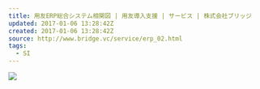 ```yaml
---
title: 用友ERP総合システム相関図 | 用友導入支援 | サービス | 株式会社ブリッジ
updated: 2017-01-06 13:28:42Z
created: 2017-01-06 13:28:42Z
source: http://www.bridge.vc/service/erp_02.html
tags:
  - SI
---
```


![](../_resources/d279b5d53dda0d3c0db64c70ea15834f.jpg)